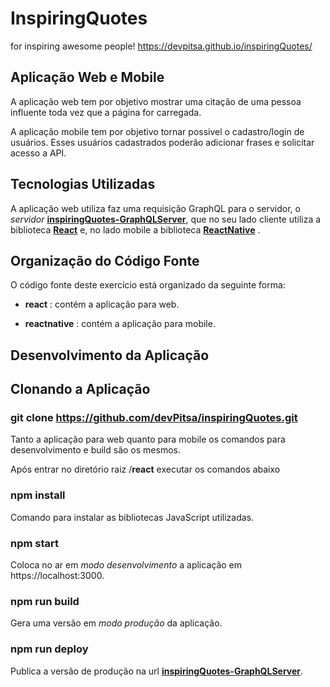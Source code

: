 # InspiringQuotes
for inspiring awesome people!
https://devpitsa.github.io/inspiringQuotes/

## Aplicação Web e Mobile

A aplicação web tem por objetivo mostrar uma citação de uma pessoa influente toda vez que a página for carregada.

A aplicação mobile tem por objetivo tornar possivel o cadastro/login de usuários.
Esses usuários cadastrados poderão adicionar frases e solicitar acesso a API.

## Tecnologias Utilizadas

A aplicação web utiliza faz uma requisição GraphQL para o servidor, o *servidor* **[inspiringQuotes-GraphQLServer](https://github.com/ViniciusmDias/inspiringQuotes-GraphQLServer)**, que no seu lado cliente utiliza a biblioteca **[React](https://pt-br.reactjs.org/)** e, no lado mobile a biblioteca **[ReactNative](https://facebook.github.io/react-native/)** .

## Organização do Código Fonte

O código fonte deste exercício está organizado da seguinte forma:

* **react** : contém a aplicação para web.

* **reactnative** : contém a aplicação para mobile.

## Desenvolvimento da Aplicação

## Clonando a Aplicação

### git clone https://github.com/devPitsa/inspiringQuotes.git

Tanto a aplicação para web quanto para mobile os comandos para desenvolvimento e build são os mesmos.

Após entrar no diretório raiz /**react** executar os comandos abaixo

### npm install

Comando para instalar as bibliotecas JavaScript utilizadas.

### npm start

Coloca no ar em *modo desenvolvimento* a aplicação em https://localhost:3000.

### npm run build

Gera uma versão em *modo produção* da aplicação.

### npm run deploy

Publica a versão de produção na url **[inspiringQuotes-GraphQLServer](https://devpitsa.github.io/inspiringQuotes/)**.
